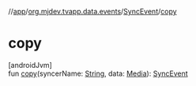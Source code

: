 //[app](../../../index.md)/[org.mjdev.tvapp.data.events](../index.md)/[SyncEvent](index.md)/[copy](copy.md)

# copy

[androidJvm]\
fun [copy](copy.md)(syncerName: [String](https://kotlinlang.org/api/latest/jvm/stdlib/kotlin/-string/index.html), data: [Media](../../org.mjdev.tvapp.data.local/-media/index.md)): [SyncEvent](index.md)

